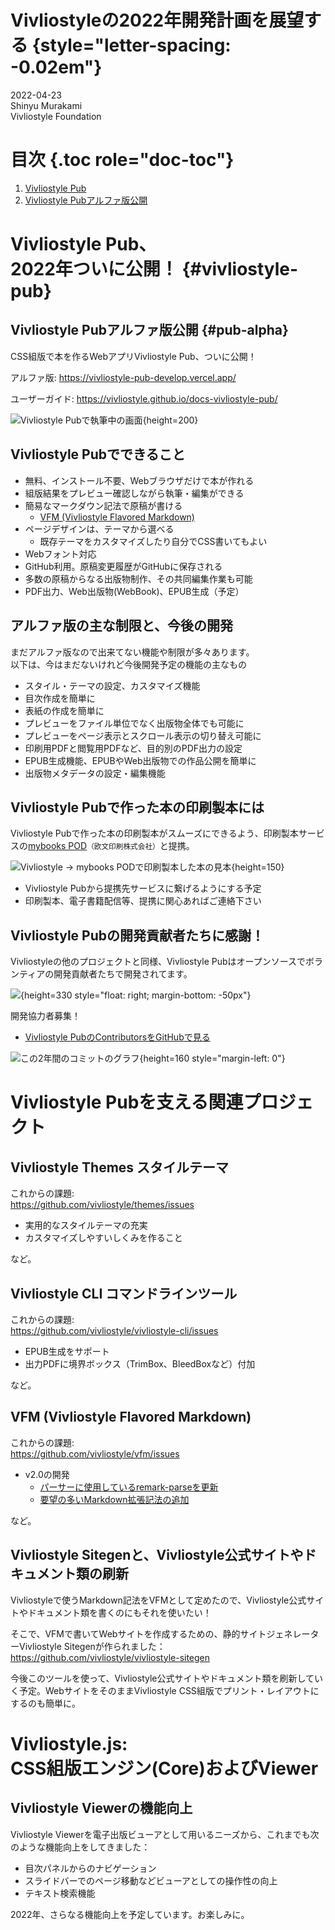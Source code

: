 # Vivliostyleの2022年開発計画を展望する {style="letter-spacing: -0.02em"}

2022-04-23 \
Shinyu Murakami \
Vivliostyle Foundation

# 目次 {.toc role="doc-toc"}

1. [Vivliostyle Pub](#vivliostyle-pub)
  1. [Vivliostyle Pubアルファ版公開](#pub-alpha)

# Vivliostyle Pub、<br>2022年ついに公開！ {#vivliostyle-pub}

## Vivliostyle Pubアルファ版公開 {#pub-alpha}

CSS組版で本を作るWebアプリVivliostyle Pub、ついに公開！

アルファ版: https://vivliostyle-pub-develop.vercel.app/

ユーザーガイド: https://vivliostyle.github.io/docs-vivliostyle-pub/

![Vivliostyle Pubで執筆中の画面](img/screenshot-vivpub.png){height=200}

## Vivliostyle Pubでできること

- 無料、インストール不要、Webブラウザだけで本が作れる
- 組版結果をプレビュー確認しながら執筆・編集ができる
- 簡易なマークダウン記法で原稿が書ける
  - [VFM (Vivliostyle Flavored Markdown)](https://vivliostyle.github.io/vfm/#/ja/vfm)
- ページデザインは、テーマから選べる
  - 既存テーマをカスタマイズしたり自分でCSS書いてもよい
- Webフォント対応
- GitHub利用。原稿変更履歴がGitHubに保存される
- 多数の原稿からなる出版物制作、その共同編集作業も可能
- PDF出力、Web出版物(WebBook)、EPUB生成（予定）

## アルファ版の主な制限と、今後の開発

まだアルファ版なので出来てない機能や制限が多々あります。  
以下は、今はまだないけれど今後開発予定の機能の主なもの

- スタイル・テーマの設定、カスタマイズ機能
- 目次作成を簡単に
- 表紙の作成を簡単に
- プレビューをファイル単位でなく出版物全体でも可能に
- プレビューをページ表示とスクロール表示の切り替え可能に
- 印刷用PDFと閲覧用PDFなど、目的別のPDF出力の設定
- EPUB生成機能、EPUBやWeb出版物での作品公開を簡単に
- 出版物メタデータの設定・編集機能

## Vivliostyle Pubで作った本の印刷製本には

Vivliostyle Pubで作った本の印刷製本がスムーズにできるよう、印刷製本サービスの[mybooks POD](https://pod.mybooks.jp/)<small>（欧文印刷株式会社）</small>と提携。

![Vivliostyle → mybooks PODで印刷製本した本の見本](img/mybookphoto.jpg){height=150}

- Vivliostyle Pubから提携先サービスに繋げるようにする予定
- 印刷製本、電子書籍配信等、提携に関心あればご連絡下さい

## Vivliostyle Pubの開発貢献者たちに感謝！

Vivliostyleの他のプロジェクトと同様、Vivliostyle Pubはオープンソースでボランティアの開発貢献者たちで開発されてます。

![](img/pub-contributors.png){height=330 style="float: right; margin-bottom: -50px"}

開発協力者募集！

- [Vivliostyle PubのContributorsをGitHubで見る](https://github.com/vivliostyle/vivliostyle-pub/graphs/contributors)

![この2年間のコミットのグラフ](img/pub-contribution.png){height=160 style="margin-left: 0"}<br>

# Vivliostyle Pubを支える関連プロジェクト

## Vivliostyle Themes スタイルテーマ

これからの課題:<br>
https://github.com/vivliostyle/themes/issues

- 実用的なスタイルテーマの充実
- カスタマイズしやすいしくみを作ること

など。

## Vivliostyle CLI コマンドラインツール

これからの課題:<br>
https://github.com/vivliostyle/vivliostyle-cli/issues

- EPUB生成をサポート
- 出力PDFに境界ボックス（TrimBox、BleedBoxなど）付加

など。

## VFM (Vivliostyle Flavored Markdown)

これからの課題:<br>
https://github.com/vivliostyle/vfm/issues

- v2.0の開発
  - [パーサーに使用しているremark-parseを更新](https://github.com/vivliostyle/vfm/issues/45)
  - [要望の多いMarkdown拡張記法の追加](https://github.com/vivliostyle/vfm/issues?q=is%3Aopen+is%3Aissue+milestone%3Av2.0.0+label%3Aspec)

など。

## Vivliostyle Sitegenと、Vivliostyle公式サイトやドキュメント類の刷新

Vivliostyleで使うMarkdown記法をVFMとして定めたので、Vivliostyle公式サイトやドキュメント類を書くのにもそれを使いたい！

そこで、VFMで書いてWebサイトを作成するための、静的サイトジェネレーターVivliostyle Sitegenが作られました：  
https://github.com/vivliostyle/vivliostyle-sitegen

今後このツールを使って、Vivliostyle公式サイトやドキュメント類を刷新していく予定。WebサイトをそのままVivliostyle CSS組版でプリント・レイアウトにするのも簡単に。


# Vivliostyle.js:<br>CSS組版エンジン(Core)およびViewer

## Vivliostyle Viewerの機能向上

Vivliostyle Viewerを電子出版ビューアとして用いるニーズから、これまでも次のような機能向上をしてきました：

- 目次パネルからのナビゲーション
- スライドバーでのページ移動などビューアとしての操作性の向上
- テキスト検索機能

2022年、さらなる機能向上を予定しています。お楽しみに。
